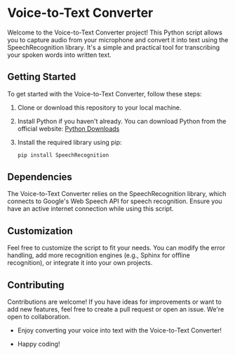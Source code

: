 # Voice-to-Text Converter

Welcome to the Voice-to-Text Converter project! This Python script allows you to capture audio from your microphone and convert it into text using the SpeechRecognition library. It's a simple and practical tool for transcribing your spoken words into written text.

## Getting Started

To get started with the Voice-to-Text Converter, follow these steps:

1. Clone or download this repository to your local machine.

2. Install Python if you haven't already. You can download Python from the official website: [Python Downloads](https://www.python.org/downloads/)

3. Install the required library using pip:

   ```bash
   pip install SpeechRecognition

## Dependencies

The Voice-to-Text Converter relies on the SpeechRecognition library, which connects to Google's Web Speech API for speech recognition. Ensure you have an active internet connection while using this script.

## Customization

Feel free to customize the script to fit your needs. You can modify the error handling, add more recognition engines (e.g., Sphinx for offline recognition), or integrate it into your own projects.

## Contributing

Contributions are welcome! If you have ideas for improvements or want to add new features, feel free to create a pull request or open an issue. We're open to collaboration.

- Enjoy converting your voice into text with the Voice-to-Text Converter!

- Happy coding!
